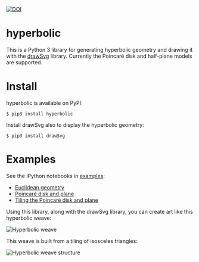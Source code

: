 [![DOI](https://zenodo.org/badge/DOI/10.5281/zenodo.3978772.svg)](https://doi.org/10.5281/zenodo.3978772)

# hyperbolic

This is a Python 3 library for generating hyperbolic geometry and drawing it with the [drawSvg](https://github.com/cduck/drawSvg) library.  Currently the Poincaré disk and half-plane models are supported.

# Install
hyperbolic is available on PyPI:
```
$ pip3 install hyperbolic
```

Install drawSvg also to display the hyperbolic geometry:
```
$ pip3 install drawSvg
```

# Examples

See the iPython notebooks in [examples](https://github.com/cduck/hyperbolic/tree/master/examples):

- [Euclidean geometry](https://github.com/cduck/hyperbolic/blob/master/examples/euclid.ipynb)
- [Poincaré disk and plane](https://github.com/cduck/hyperbolic/blob/master/examples/poincare.ipynb)
- [Tiling the Poincaré disk and plane](https://github.com/cduck/hyperbolic/blob/master/examples/tiles.ipynb)

Using this library, along with the drawSvg library, you can create art like this hyperbolic weave:

![Hyperbolic weave](https://github.com/cduck/hyperbolic/raw/master/examples/images/weave.png)

This weave is built from a tiling of isosceles triangles:

![Hyperbolic weave structure](https://github.com/cduck/hyperbolic/raw/master/examples/images/weaveStructure.png)

